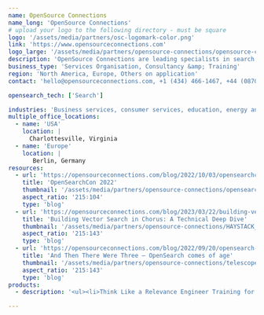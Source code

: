 ```yaml
---
name: OpenSource Connections
name_long: 'OpenSource Connections'
# upload your logo to the following directory - must be square
logo: '/assets/media/partners/osc-logomark-color.png'
link: 'https://www.opensourceconnections.com'
logo_large: '/assets/media/partners/opensource-connections/opensource-connections-logo.png'
description: 'OpenSource Connections are leading specialists in search relevance, focused on open source technologies including OpenSearch. We help your tune your search engine to deliver the right results to delight your users. We wrote the Manning book Relevant Search, host the Haystack search conference and run Relevance Slack, a 3500-person community.'
business_type: 'Services Organisation, Consultancy &amp; Training'
region: 'North America, Europe, Others on application'
contact: 'hello@opensourceconnections.com, +1 (434) 466-1467, +44 (08700) 118334'

opensearch_tech: ['Search']

industries: 'Business services, consumer services, education, energy and utilities, financial services, healthcare, media and entertainment, public sector, non-profit, retail, software and technology'
multiple_office_locations:
  - name: 'USA'
    location: |
      Charlottesville, Virginia
  - name: 'Europe'
    location: |
       Berlin, Germany
resources:
  - url: 'https://opensourceconnections.com/blog/2022/10/03/opensearchcon-2022/'
    title: 'OpenSearchCon 2022'
    thumbnail: '/assets/media/partners/opensource-connections/opensearchcon-2022.jpg'
    aspect_ratio: '215∶104'
    type: 'blog'
  - url: 'https://opensourceconnections.com/blog/2023/03/22/building-vector-search-in-chorus-a-technical-deep-dive/'
    title: 'Building Vector Search in Chorus: A Technical Deep Dive'
    thumbnail: '/assets/media/partners/opensource-connections/HAYSTACK_www-69.jpg'
    aspect_ratio: '215∶143'
    type: 'blog'
  - url: 'https://opensourceconnections.com/blog/2022/09/20/opensearch-comes-of-age/'
    title: 'And Then There Were Three – OpenSearch comes of age'
    thumbnail: '/assets/media/partners/opensource-connections/telescope.png'
    aspect_ratio: '215∶143'
    type: 'blog'
products:
  - description: '<ul><li>Think Like a Relevance Engineer Training for OpenSearch</li><li>OpenSearch consulting on search relevance</li><li>Free Quepid tool for search tuning is compatible with OpenSearch</li></ul>'

---
```

